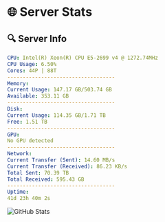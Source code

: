 # 🌐 Server Stats
## 🔍 Server Info
```yaml
CPU: Intel(R) Xeon(R) CPU E5-2699 v4 @ 1272.74MHz
CPU Usage: 6.50%
Cores: 44P | 88T
-----------------------------------
Memory:
Current Usage: 147.17 GB/503.74 GB
Available: 353.11 GB
-----------------------------------
Disk:
Current Usage: 114.35 GB/1.71 TB
Free: 1.51 TB
-----------------------------------
GPU:
No GPU detected
-----------------------------------
Network:
Current Transfer (Sent): 14.60 MB/s
Current Transfer (Received): 86.23 KB/s
Total Sent: 70.39 TB
Total Received: 595.43 GB
-----------------------------------
Uptime:
41d 23h 40m 2s
```
![GitHub Stats](https://img.shields.io/badge/Updated-2025-04-18_21:02:51-blue)